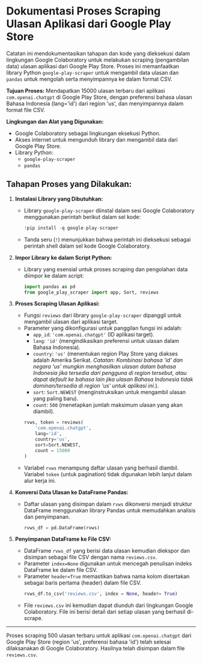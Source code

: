 # Dokumentasi Proses Scraping Ulasan Aplikasi dari Google Play Store

Catatan ini mendokumentasikan tahapan dan kode yang dieksekusi dalam lingkungan Google Colaboratory untuk melakukan scraping (pengambilan data) ulasan aplikasi dari Google Play Store. Proses ini memanfaatkan library Python `google-play-scraper` untuk mengambil data ulasan dan `pandas` untuk mengolah serta menyimpannya ke dalam format CSV.

**Tujuan Proses:** Mendapatkan 15000 ulasan terbaru dari aplikasi `com.openai.chatgpt` di Google Play Store, dengan preferensi bahasa ulasan Bahasa Indonesia (lang='id') dari region 'us', dan menyimpannya dalam format file CSV.

**Lingkungan dan Alat yang Digunakan:**
*   Google Colaboratory sebagai lingkungan eksekusi Python.
*   Akses internet untuk mengunduh library dan mengambil data dari Google Play Store.
*   Library Python:
    *   `google-play-scraper`
    *   `pandas`

## Tahapan Proses yang Dilakukan:

1.  **Instalasi Library yang Dibutuhkan:**
    *   Library `google-play-scraper` diinstal dalam sesi Google Colaboratory menggunakan perintah berikut dalam sel kode:
        ```python
        !pip install -q google-play-scraper
        ```
    *   Tanda seru (`!`) menunjukkan bahwa perintah ini dieksekusi sebagai perintah shell dalam sel kode Google Colaboratory.

2.  **Impor Library ke dalam Script Python:**
    *   Library yang esensial untuk proses scraping dan pengolahan data diimpor ke dalam script:
        ```python
        import pandas as pd
        from google_play_scraper import app, Sort, reviews
        ```

3.  **Proses Scraping Ulasan Aplikasi:**
    *   Fungsi `reviews` dari library `google-play-scraper` dipanggil untuk mengambil ulasan dari aplikasi target.
    *   Parameter yang dikonfigurasi untuk panggilan fungsi ini adalah:
        *   `app_id`: `'com.openai.chatgpt'` (ID aplikasi target).
        *   `lang`: `'id'` (mengindikasikan preferensi untuk ulasan dalam Bahasa Indonesia).
        *   `country`: `'us'` (menentukan region Play Store yang diakses adalah Amerika Serikat. *Catatan: Kombinasi bahasa 'id' dan negara 'us' mungkin menghasilkan ulasan dalam bahasa Indonesia jika tersedia dari pengguna di region tersebut, atau dapat default ke bahasa lain jika ulasan Bahasa Indonesia tidak dominan/tersedia di region 'us' untuk aplikasi ini.*).
        *   `sort`: `Sort.NEWEST` (menginstruksikan untuk mengambil ulasan yang paling baru).
        *   `count`: `500` (menetapkan jumlah maksimum ulasan yang akan diambil).
        ```python
        rvws, token = reviews(
            'com.openai.chatgpt',
            lang='id',
            country='us',
            sort=Sort.NEWEST,
            count = 15000
        )
        ```
    *   Variabel `rvws` menampung daftar ulasan yang berhasil diambil. Variabel `token` (untuk pagination) tidak digunakan lebih lanjut dalam alur kerja ini.

4.  **Konversi Data Ulasan ke DataFrame Pandas:**
    *   Daftar ulasan yang disimpan dalam `rvws` dikonversi menjadi struktur DataFrame menggunakan library Pandas untuk memudahkan analisis dan penyimpanan.
        ```python
        rvws_df = pd.DataFrame(rvws)
        ```

5.  **Penyimpanan DataFrame ke File CSV:**
    *   DataFrame `rvws_df` yang berisi data ulasan kemudian diekspor dan disimpan sebagai file CSV dengan nama `reviews.csv`.
    *   Parameter `index=None` digunakan untuk mencegah penulisan indeks DataFrame ke dalam file CSV.
    *   Parameter `header=True` memastikan bahwa nama kolom disertakan sebagai baris pertama (header) dalam file CSV.
        ```python
        rvws_df.to_csv('reviews.csv', index = None, header= True)
        ```
    *   File `reviews.csv` ini kemudian dapat diunduh dari lingkungan Google Colaboratory. File ini berisi detail dari setiap ulasan yang berhasil di-scrape.

---

Proses scraping 500 ulasan terbaru untuk aplikasi `com.openai.chatgpt` dari Google Play Store (region 'us', preferensi bahasa 'id') telah selesai dilaksanakan di Google Colaboratory. Hasilnya telah disimpan dalam file `reviews.csv`.
